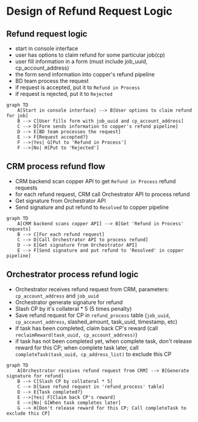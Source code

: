# Design of Refund Request Logic

## Refund request logic

- start in console interface
- user has options to claim refund for some particular job(cp)
- user fill information in a form (must include job_uuid, cp_account_address)
- the form send information into copper's refund pipeline
- BD team process the request
- if request is accepted, put it to `Refund in Process`
- if request is rejected, put it to `Rejected`

```mermaid
graph TD
    A[Start in console interface] --> B[User options to claim refund for job]
    B --> C[User fills form with job_uuid and cp_account_address]
    C --> D[Form sends information to copper's refund pipeline]
    D --> E[BD team processes the request]
    E --> F{Request accepted?}
    F -->|Yes| G[Put to 'Refund in Process']
    F -->|No| H[Put to 'Rejected']
```

## CRM process refund flow

- CRM backend scan copper API to get `Refund in Process` refund requests
- for each refund request, CRM call Orchestrator API to process refund
- Get signature from Orchestrator API
- Send signature and put refund to `Resolved` to copper pipeline


```mermaid
graph TD
    A[CRM backend scans copper API] --> B[Get 'Refund in Process' requests]
    B --> C[For each refund request]
    C --> D[Call Orchestrator API to process refund]
    D --> E[Get signature from Orchestrator API]
    E --> F[Send signature and put refund to 'Resolved' in copper pipeline]
```

## Orchestrator process refund logic

- Orchestrator receives refund request from CRM, parameters: `cp_account_address` and `job_uuid`
- Orchestrator generate signature for refund
- Slash CP by it's collateral * 5 (5 times penalty)
- Save refund request for CP in `refund_process` table (`job_uuid`, `cp_account_address`, slashed_amount, task_uuid, timestamp, etc)
- if task has been completed, claim back CP's reward (call `reclaimReward(task_uuid, cp_account_address)`)
- if task has not been completed yet, when complete task, don't release reward for this CP; when complete task later, call `completeTask(task_uuid, cp_address_list)` to exclude this CP


```mermaid
graph TD
    A[Orchestrator receives refund request from CRM] --> B[Generate signature for refund]
    B --> C[Slash CP by collateral * 5]
    C --> D[Save refund request in 'refund_process' table]
    D --> E{Task completed?}
    E -->|Yes| F[Claim back CP's reward]
    E -->|No| G[When task completes later]
    G --> H[Don't release reward for this CP; Call completeTask to exclude this CP]
```

